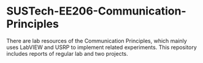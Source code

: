 # SUSTech-EE206-Communication-Principles
There are lab resources of the Communication Principles, which mainly uses LabVIEW and USRP to implement related experiments. This repository includes reports of regular lab and two projects.
